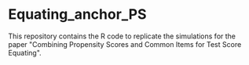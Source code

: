 # Equating_anchor_PS

This repository contains the R code to replicate the simulations for the paper "Combining Propensity Scores and Common Items for Test Score Equating". 
